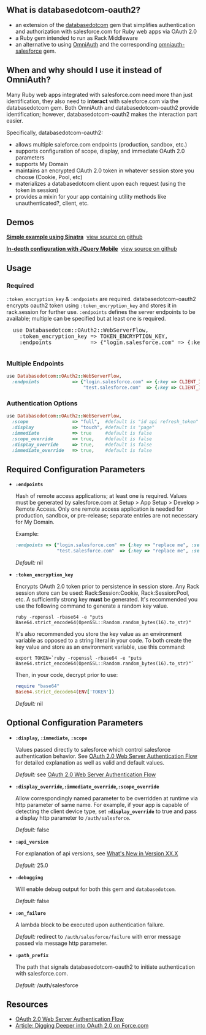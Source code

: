 <script src="/syntaxhighlighter/scripts/shCore.js"         type="text/javascript"></script>
<script src="/syntaxhighlighter/scripts/shBrushBash.js"    type="text/javascript"></script>
<script src="/syntaxhighlighter/scripts/shBrushPlain.js"    type="text/javascript"></script>
<script src="/syntaxhighlighter/scripts/shBrushRuby.js"    type="text/javascript"></script>
<link  href="/syntaxhighlighter/styles/shCore.css"         rel="stylesheet"></link>
<link  href="/syntaxhighlighter/styles/shThemeMidnight.css" rel="stylesheet" type="text/css" />
<script type="text/javascript">
  SyntaxHighlighter.defaults['toolbar'] = true;
  SyntaxHighlighter.config.space=' ';
  SyntaxHighlighter.all()
</script>


What is databasedotcom-oauth2?
------------------------------
* an extension of the [databasedotcom](https://rubygems.org/gems/databasedotcom) gem that simplifies authentication and authorization with salesforce.com for Ruby web apps via OAuth 2.0
* a Ruby gem intended to run as Rack Middleware
* an alternative to using [OmniAuth](http://www.omniauth.org/) and the corresponding [omniauth-salesforce](https://rubygems.org/gems/omniauth-salesforce) gem.

When and why should I use it instead of OmniAuth?
---------------------------------------------------------------
Many Ruby web apps integrated with salesforce.com need more than just identification, they also need to __interact__ with salesforce.com via the databasedotcom gem.  Both OmniAuth and databasedotcom-oauth2 provide identification; however, databasedotcom-oauth2 makes the interaction part easier. 

Specifically, databasedotcom-oauth2:

* allows multiple saleforce.com endpoints (production, sandbox, etc.)
* supports configuration of scope, display, and immediate OAuth 2.0 parameters
* supports My Domain
* maintains an encrypted OAuth 2.0 token in whatever session store you choose (Cookie, Pool, etc)
* materializes a databasedotcom client upon each request (using the token in session)
* provides a mixin for your app containing utility methods like unauthenticated?, client, etc.

Demos
-------

**<a href="https://db-oauth2-sinatra-basic.herokuapp.com" target="_blank">Simple example using Sinatra</a>**&nbsp;&nbsp;<a href="https://github.com/richardvanhook/databasedotcom-oauth2-sinatra-basic" target="_blank">view source on github</a>

**<a href="https://db-oauth2-sinatra-jqm.herokuapp.com" target="_blank">In-depth configuration with JQuery Mobile</a>**&nbsp;&nbsp;<a href="https://github.com/richardvanhook/databasedotcom-oauth2-sinatra-jqm" target="_blank">view source on github</a>

Usage
-------

### Required 

`:token_encryption_key` & `:endpoints` are required.  databasedotcom-oauth2 encrypts oauth2 token using `:token_encryption_key` and stores it in rack.session for further use.  `:endpoints` defines the server endpoints to be available; multiple can be specified but at least one is required.  

<pre class="brush: ruby">
  use Databasedotcom::OAuth2::WebServerFlow, 
    :token_encryption_key => TOKEN_ENCRYPTION_KEY,
    :endpoints            => {"login.salesforce.com" => {:key => CLIENT_ID, :secret => CLIENT_SECRET}}
</pre>  

```ruby
```

### Multiple Endpoints 

```ruby
use Databasedotcom::OAuth2::WebServerFlow, 
  :endpoints            => {"login.salesforce.com" => {:key => CLIENT_ID1, :secret => CLIENT_SECRET1},
                            "test.salesforce.com"  => {:key => CLIENT_ID2, :secret => CLIENT_SECRET2}}
```
### Authentication Options
```ruby
use Databasedotcom::OAuth2::WebServerFlow, 
  :scope                => "full",  #default is "id api refresh_token"
  :display              => "touch", #default is "page"
  :immediate            => true     #default is false
  :scope_override       => true,    #default is false
  :display_override     => true,    #default is false
  :immediate_override   => true,    #default is false
```

Required Configuration Parameters
-----------------------------------

* **`:endpoints`**

    Hash of remote access applications; at least one is required.  Values must be generated by salesforce.com at Setup > App Setup > Develop > Remote Access.  Only one remote access application is needed for production, sandbox, or pre-release; separate entries are not necessary for My Domain.

    Example:
    ```ruby
    :endpoints => {"login.salesforce.com" => {:key => "replace me", :secret => "replace me"}
                   "test.salesforce.com"  => {:key => "replace me", :secret => "replace me"}}
     ```

     *Default:* nil

* **`:token_encryption_key`**

    Encrypts OAuth 2.0 token prior to persistence in session store.  Any Rack session store can be used:  Rack:Session:Cookie, Rack:Session:Pool, etc.  A sufficiently strong key **must** be generated.  It's recommended you use the following command to generate a random key value.  

    ```
    ruby -ropenssl -rbase64 -e "puts Base64.strict_encode64(OpenSSL::Random.random_bytes(16).to_str)"
    ```

    It's also recommended you store the key value as an environment variable as opposed to a string literal in your code.  To both create the key value and store as an environment variable, use this command:
    
    ```
    export TOKEN=`ruby -ropenssl -rbase64 -e "puts Base64.strict_encode64(OpenSSL::Random.random_bytes(16).to_str)"`
    ```
    
    Then, in your code, decrypt prior to use:

    ```ruby
    require "base64"
    Base64.strict_decode64(ENV['TOKEN'])
    ```

    *Default:* nil
    
Optional Configuration Parameters
-----------------------------------

* **`:display`, `:immediate`, `:scope`**

    Values passed directly to salesforce which control salesforce authentication behavior.  See [OAuth 2.0 Web Server Authentication Flow](http://na12.salesforce.com/help/doc/en/remoteaccess_oauth_web_server_flow.htm#heading_2_1) for detailed explanation as well as valid and default values.

    *Default:* see [OAuth 2.0 Web Server Authentication Flow](http://na12.salesforce.com/help/doc/en/remoteaccess_oauth_web_server_flow.htm#heading_2_1)
    
* **`:display_override`,`:immediate_override`,`:scope_override`**

    Allow correspondingly named parameter to be overridden at runtime via http parameter of same name.  For example, if your app is capable of detecting the client device type, set **`:display_override`** to true and pass a display http parameter to `/auth/salesforce`.  

    *Default:* false

* **`:api_version`**

    For explanation of api versions, see [What's New in Version XX.X](http://www.salesforce.com/us/developer/docs/api/Content/whats_new.htm)

    *Default:* 25.0

* **`:debugging`**

    Will enable debug output for both this gem and `databasedotcom`.

    *Default:* false

* **`:on_failure`**

    A lambda block to be executed upon authentication failure.

    *Default:* redirect to `/auth/salesforce/failure` with error message passed via message http parameter.

* **`:path_prefix`**

    The path that signals databasedotcom-oauth2 to initiate authentication with salesforce.com.

    *Default:* /auth/salesforce
  
## Resources
* [OAuth 2.0 Web Server Authentication Flow](http://na12.salesforce.com/help/doc/en/remoteaccess_oauth_web_server_flow.htm)
* [Article: Digging Deeper into OAuth 2.0 on Force.com](http://wiki.developerforce.com/index.php/Digging_Deeper_into_OAuth_2.0_on_Force.com)